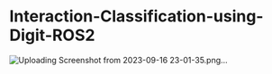 # Interaction-Classification-using-Digit-ROS2

![Uploading Screenshot from 2023-09-16 23-01-35.png…]()
